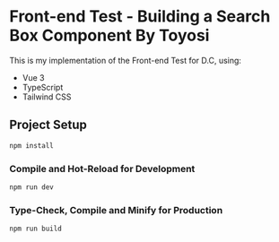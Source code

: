 # Front-end Test - Building a Search Box Component By Toyosi

This is my implementation of the Front-end Test for D.C, using:

- Vue 3
- TypeScript
- Tailwind CSS

## Project Setup

```sh
npm install
```

### Compile and Hot-Reload for Development

```sh
npm run dev
```

### Type-Check, Compile and Minify for Production

```sh
npm run build
```
